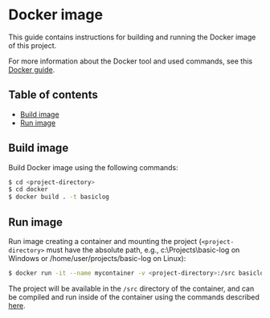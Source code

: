# Docker image

This guide contains instructions for building and running the Docker image of this project.

For more information about the Docker tool and used commands, see this [Docker guide](https://github.com/hugorbarbosa/tutorials/blob/main/docker-guide/docker-guide.md).

## Table of contents

- [Build image](#build-image)
- [Run image](#run-image)

## Build image

Build Docker image using the following commands:

```sh
$ cd <project-directory>
$ cd docker
$ docker build . -t basiclog
```

## Run image

Run image creating a container and mounting the project (`<project-directory>` must have the absolute path, e.g., c:\Projects\basic-log on Windows or /home/user/projects/basic-log on Linux):

```sh
$ docker run -it --name mycontainer -v <project-directory>:/src basiclog
```

The project will be available in the `/src` directory of the container, and can be compiled and run inside of the container using the commands described [here](../README.md).

